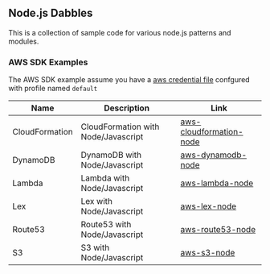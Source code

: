Node.js Dabbles
---

This is a collection of sample code for various node.js patterns and modules.

### AWS SDK Examples
The AWS SDK example assume you have a [aws credential file](https://docs.aws.amazon.com/sdk-for-javascript/v2/developer-guide/loading-node-credentials-shared.html) confgured with profile named `default`

| Name | Description | Link |
| --- | --- | --- |
| CloudFormation | CloudFormation with Node/Javascript | [aws-cloudformation-node](./aws-cloudformation-node/) |
| DynamoDB | DynamoDB with Node/Javascript | [aws-dynamodb-node](./aws-dynamodb-node/) |
| Lambda | Lambda with Node/Javascript | [aws-lambda-node](./aws-lambda-node/) |
| Lex | Lex with Node/Javascript | [aws-lex-node](./aws-lex-node/) |
| Route53 | Route53 with Node/Javascript | [aws-route53-node](./aws-route53-node/) |
| S3 | S3 with Node/Javascript | [aws-s3-node](./aws-s3-node/) |